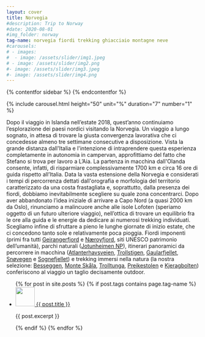 ```yaml
---
layout: cover
title: Norvegia
#description: Trip to Norway
#date: 2020-08-01
#img_folder: norway
tag-name: norvegia fiordi trekking ghiacciaio montagne neve
#carousels:
# - images: 
#  - image: /assets/slider/img1.jpeg
# - image: /assets/slider/img2.png
#- image: /assets/slider/img3.jpeg
#- image: /assets/slider/img4.png
---
```


{% contentfor sidebar %}
{% endcontentfor %}

{% include carousel.html height="50" unit="%" duration="7" number="1" %}

Dopo il viaggio in Islanda nell’estate 2018, quest’anno continuiamo l’esplorazione dei paesi nordici visitando la Norvegia. Un viaggio a lungo sognato, in attesa di trovare la giusta convergenza lavorativa che ci concedesse almeno tre settimane consecutive a disposizione. Vista la grande distanza dall'Italia e l'intenzione di intraprendere questa esperienza completamente in autonomia in campervan, approfittiamo del fatto che Stefano si trova per lavoro a L’Aia. La partenza in macchina dall'Olanda consente, infatti, di risparmiare complessivamente 1700 km e circa 16 ore di guida rispetto all’Italia. Data la vasta estensione della Norvegia e considerati i tempi di percorrenza dettati dall'orografia e morfologia del territorio caratterizzato da una costa frastagliata e, soprattutto, dalla presenza dei fiordi, dobbiamo inevitabilmente scegliere su quale zona concentrarci. Dopo aver abbandonato l’idea iniziale di arrivare a Capo Nord (a quasi 2000 km da Oslo), rinunciamo a malincuore anche alle isole Lofoten (speriamo oggetto di un futuro ulteriore viaggio), nell’ottica di trovare un equilibrio fra le ore alla guida e le energie da dedicare ai numerosi trekking individuati. Scegliamo infine di sfruttare a pieno le lunghe giornate di inizio estate, che ci concedono tanto sole e relativamente poca pioggia. Fiordi imponenti (primi fra tutti [Geirangerfjord](/) e [Næroyfjord](/), siti UNESCO patrimonio dell’umanità), parchi naturali ([Jotunheimen NP](/)), itinerari panoramici da percorrere in macchina ([Atlanterhavsveien](/), [Trollstigen](/), [Gaularfjellet](/), [Snøvegen](/) e [Sognefjellet](/)) e trekking immersi nella natura (la nostra selezione: [Besseggen](/), [Monte Skåla](/), [Trolltunga](/), [Preikestolen](/) e [Kjeragbolten](/)) conferiscono al viaggio un taglio decisamente outdoor.

<ul>
  {% for post in site.posts %}
    {% if post.tags contains page.tag-name %}
    <li>
      <a href="{{ post.permalink }}"> <img src="{{ post.image | relative_url }}" alt="" class="blogroll-img" style="width:50px; height: 50px"> {{ post.title }}</a>
      <p>{{ post.excerpt }}</p>
    </li>
    {% endif %}
  {% endfor %}
</ul>

